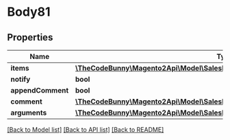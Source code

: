 # Body81

## Properties
Name | Type | Description | Notes
------------ | ------------- | ------------- | -------------
**items** | [**\TheCodeBunny\Magento2Api\Model\SalesDataCreditmemoItemCreationInterface[]**](SalesDataCreditmemoItemCreationInterface.md) |  | [optional] 
**notify** | **bool** |  | [optional] 
**appendComment** | **bool** |  | [optional] 
**comment** | [**\TheCodeBunny\Magento2Api\Model\SalesDataCreditmemoCommentCreationInterface**](SalesDataCreditmemoCommentCreationInterface.md) |  | [optional] 
**arguments** | [**\TheCodeBunny\Magento2Api\Model\SalesDataCreditmemoCreationArgumentsInterface**](SalesDataCreditmemoCreationArgumentsInterface.md) |  | [optional] 

[[Back to Model list]](../README.md#documentation-for-models) [[Back to API list]](../README.md#documentation-for-api-endpoints) [[Back to README]](../README.md)


